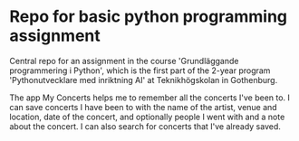 # Repo for basic python programming assignment 
Central repo for an assignment in the course 'Grundläggande programmering i Python', 
which is the first part of the 2-year program 'Pythonutvecklare med inriktning AI' at 
Teknikhögskolan in Gothenburg.

The app My Concerts helps me to remember all the concerts I've been to. I can save concerts I have 
been to with the name of the artist, venue and location, date of the concert, and optionally people 
I went with and a note about the concert. I can also search for concerts that I've already saved.